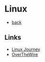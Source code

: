 # Linux
- [back](README.md)

## Links
* [Linux Journey](https://linuxjourney.com/)
* [OverTheWire](https://overthewire.org/wargames/)